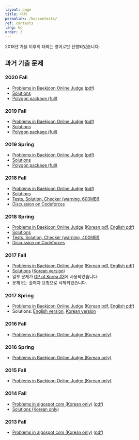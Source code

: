 ```yaml
---
layout: page
title: 대회
permalink: /ko/contests/
ref: contests
lang: ko
order: 3
---
```


2018년 가을 이후의 대회는 영어로만 진행되었습니다.

## 과거 기출 문제

### 2020 Fall

 * [Problems in Baekjoon Online Judge](https://www.acmicpc.net/category/detail/2329) ([pdf](https://kaist.run/contest/2020-fall/problemset.pdf))
 * [Solutions](https://kaist.run/contest/2020-fall/solution.pdf)
 * [Polygon package (full)](https://drive.google.com/drive/folders/1VpNt3qBqOn_Xurdug0R3yPBoVkXc5cKn?usp=sharing)

### 2019 Fall

 * [Problems in Baekjoon Online Judge](https://www.acmicpc.net/category/detail/2063) ([pdf](https://kaist.run/contest/2019-fall/problemset.pdf))
 * [Solutions](https://kaist.run/contest/2019-fall/solution.pdf)
 * [Polygon package (full)](https://drive.google.com/drive/folders/1sQVuxaLZGQUGHk_Ux0USjeGKnieJq62X?usp=sharing)

### 2019 Spring

 * [Problems in Baekjoon Online Judge](https://www.acmicpc.net/category/detail/2022) ([pdf](https://kaist.run/contest/2019-spring/problemset.pdf))
 * [Solutions](https://kaist.run/contest/2019-spring/solution.pdf)
 * [Polygon package (full)](https://drive.google.com/drive/folders/1G-_Jm6g0Yf3miRRQ0NVaZ8hFJnZOw-m3?usp=sharing)
 
### 2018 Fall 

 * [Problems in Baekjoon Online Judge](https://www.acmicpc.net/category/detail/1923) ([pdf](https://drive.google.com/open?id=1ZLAA9o0rpS418MAIT75Roc2mt02wITl-))
 * [Solutions](https://drive.google.com/open?id=1z2TF6Mpeg_yMLoa2meeU_91TrhGDQCk5)
 * [Tests, Solution, Checker (warning, 600MB!)](https://drive.google.com/open?id=1OCX6NrQRlorwPbvoa4KlcHQk1t672adr)
 * [Discussion on Codeforces](http://codeforces.com/blog/entry/62435)

### 2018 Spring

 * [Problems in Baekjoon Online Judge](https://www.acmicpc.net/category/detail/1874) ([Korean pdf](https://drive.google.com/open?id=1eiU413JYuldPwTcQ3VFaIp8qyuI8HzEW), [English pdf](https://drive.google.com/open?id=1ppIkxJH9roWxpuWDhdRwn4fKWjk3eggW))
 * [Solutions](https://drive.google.com/open?id=17Sgx0VODLTdrfQhIQrAf5kHWiiwG--Q2)
 * [Tests, Solution, Checker (warning, 400MB!)](https://drive.google.com/open?id=1mWZ-R1WE5IV4hKZNPWC2fYlqsMGLEhIM)
 * [Discussion on Codeforces](http://codeforces.com/blog/entry/59625)

### 2017 Fall

 * [Problems in Baekjoon Online Judge](https://www.acmicpc.net/category/detail/1759) ([Korean pdf](https://drive.google.com/open?id=1QoXaCAMgAlBzfL0-fNYocBpAl393-DDJ), [English pdf](https://drive.google.com/open?id=10aC49yRSxyaBdTCTsCdPgdKJE55Zv-z_))
 * [Solutions](https://drive.google.com/open?id=1GuJqgCYzjeVy3A8vPem_zcDxt7gQYx8_) ([Korean version](https://drive.google.com/open?id=1U7IzHUzUShbHYugZtGYD6ZAhwmWR77Ee))
 * 일부 문제가 [GP of Korea #3](http://codeforces.com/blog/entry/62435)에 사용되었습니다.
 * 문제 E는 출제자 요청으로 삭제되었습니다.

### 2017 Spring 

 * [Problems in Baekjoon Online Judge](https://www.acmicpc.net/category/detail/1743) ([Korean pdf](https://drive.google.com/open?id=16OvDVDwI77v3Uso8rx5M3HNXHY5x4N80), [English pdf](https://drive.google.com/open?id=11_dYYH3dok1H3C0d3nABUPmYDWd2hW72))
 * Solutions: [English version](https://drive.google.com/open?id=1N7GuLhgmu9-Y-pCu8xZnfkaaQ2rz4xSA), [Korean version](https://drive.google.com/open?id=1LQHJGEMbelK-IBbI30rlpkPqTxz4oAo_)

### 2016 Fall

 * [Problems in Baekjoon Online Judge (Korean only)](https://www.acmicpc.net/category/detail/1521)

### 2016 Spring
 * [Problems in Baekjoon Online Judge (Korean only)](https://www.acmicpc.net/category/detail/1486)

### 2015 Fall
 * [Problems in Baekjoon Online Judge (Korean only)](https://www.acmicpc.net/category/detail/1363)

### 2014 Fall
 * [Problems in algospot.com (Korean only)](https://algospot.com/judge/problem/list/?tag=&source=2014+KAIST+ACM-ICPC+%EB%AA%A8%EC%9D%98%EB%8C%80%ED%9A%8C&author=) ([pdf](https://drive.google.com/open?id=1lTRffIRNczqfpaUpTuKxioPl7mpglkkF))
 * [Solutions (Korean only)](https://drive.google.com/open?id=1fPT8uDtl2YMdkHxYaz-M40AQNZZK4GGA)

### 2013 Fall
 * [Problems in algospot.com (Korean only)](https://algospot.com/judge/problem/list/?tag=&source=2013+KAIST+%EA%B5%90%EB%82%B4+%EB%8C%80%ED%9A%8C&author=) ([pdf](https://drive.google.com/open?id=1TTMR6mdASx44fpgEYkelJQxfvnskT28n))
